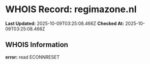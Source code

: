 # WHOIS Record: regimazone.nl

**Last Updated:** 2025-10-09T03:25:08.466Z
**Checked At:** 2025-10-09T03:25:08.466Z

## WHOIS Information

**error:** read ECONNRESET


